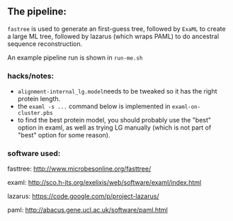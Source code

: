 ## The pipeline:

`fastree` is used to generate an first-guess tree, followed by `ExaML` to create
a large ML tree, followed by lazarus (which wraps PAML) to do ancestral sequence
reconstruction.

An example pipeline run is shown in `run-me.sh`

### hacks/notes:
* `alignment-internal_lg.model`needs to be tweaked so it has the right protein
length. 
* the `examl -s ...` command below is implemented in `examl-on-cluster.pbs`
* to find the best protein model, you should probably use the "best" option in
examl, as well as trying LG manually (which is not part of "best" option for
some reason). 

### software used:
fasttree: http://www.microbesonline.org/fasttree/

examl: http://sco.h-its.org/exelixis/web/software/examl/index.html

lazarus: https://code.google.com/p/project-lazarus/

paml: http://abacus.gene.ucl.ac.uk/software/paml.html
